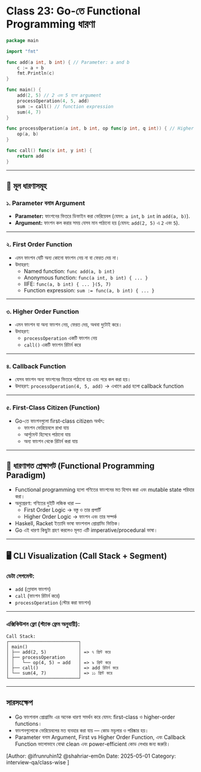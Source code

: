 # Class 23: Go-তে Functional Programming ধারণা

```go
package main

import "fmt"

func add(a int, b int) { // Parameter: a and b
    c := a + b
    fmt.Println(c)
}

func main() {
    add(2, 5) // 2 এবং 5 হলো argument
    processOperation(4, 5, add)
    sum := call() // function expression
    sum(4, 7)
}

func processOperation(a int, b int, op func(p int, q int)) { // Higher order function
    op(a, b)
}

func call() func(x int, y int) {
    return add
}
```

---

## 🧠 মূল ধারণাসমূহ

### ১. Parameter বনাম Argument

- **Parameter:** ফাংশনের ভিতরে ডিফাইন করা ভেরিয়েবল (যেমন: `a int`, `b int` in `add(a, b)`).
- **Argument:** ফাংশন কল করার সময় যেসব মান পাঠানো হয় (যেমন: `add(2, 5)` এ `2` এবং `5`).

---

### ২. First Order Function

- এমন ফাংশন যেটি অন্য কোনো ফাংশন নেয় না বা ফেরত দেয় না।
- উদাহরণ:
    - Named function: `func add(a, b int)`
    - Anonymous function: `func(a int, b int) { ... }`
    - IIFE: `func(a, b int) { ... }(5, 7)`
    - Function expression: `sum := func(a, b int) { ... }`

---

### ৩. Higher Order Function

- এমন ফাংশন যা অন্য ফাংশন নেয়, ফেরত দেয়, অথবা দুটোই করে।
- উদাহরণ:
    - `processOperation` একটি ফাংশন নেয়
    - `call()` একটি ফাংশন রিটার্ন করে

---

### ৪. Callback Function

- যেসব ফাংশন অন্য ফাংশনের ভিতরে পাঠানো হয় এবং পরে কল করা হয়।
- উদাহরণ: `processOperation(4, 5, add)` → এখানে `add` হলো callback function

---

### ৫. First-Class Citizen (Function)

- Go-তে ফাংশনগুলো first-class citizen অর্থাৎ:
    - ফাংশন ভেরিয়েবলে রাখা যায়
    - আর্গুমেন্ট হিসেবে পাঠানো যায়
    - অন্য ফাংশন থেকে রিটার্ন করা যায়

---

## 🧠 ধারণাগত প্রেক্ষাপট (Functional Programming Paradigm)

- Functional programming হলো গণিতের ফাংশনের মত হিসাব করা এবং mutable state পরিহার করা।
- অনুপ্রেরণা: গণিতের দুইটি লজিক ধারা —
    - First Order Logic → বস্তু ও তার প্রপার্টি
    - Higher Order Logic → ফাংশন এবং তার সম্পর্ক
- Haskell, Racket ইত্যাদি ভাষা ফাংশনাল প্রোগ্রামিং ভিত্তিক।
- Go এই ধারণা কিছুটা গ্রহণ করলেও মূলত এটি imperative/procedural ভাষা।

---

## 🖥️ CLI Visualization (Call Stack + Segment)

### ডেটা সেগমেন্ট:

- `add` (গ্লোবাল ফাংশন)
- `call` (ফাংশন রিটার্ন করে)
- `processOperation` (স্টোর করা ফাংশন)

---

### এক্সিকিউশন ফ্লো (স্ট্যাক ফ্রেম অনুযায়ী):

```
Call Stack:
┌──────────────────────────┐
│ main()                   │
│ ├── add(2, 5)            │ => ৭ প্রিন্ট করে
│ ├── processOperation     │
│ │   └── op(4, 5) → add   │ => ৯ প্রিন্ট করে
│ ├── call()               │ => add রিটার্ন করে
│ └── sum(4, 7)            │ => ১১ প্রিন্ট করে
└──────────────────────────┘
```

---

##  সারসংক্ষেপ

-  Go ফাংশনাল প্রোগ্রামিং এর অনেক ধারণা সমর্থন করে যেমন: first-class ও higher-order functions।
-  ফাংশনগুলোকে ভেরিয়েবলের মত ব্যবহার করা যায় — কোড মডুলার ও পরিষ্কার হয়।
-  Parameter বনাম Argument, First vs Higher Order Function, এবং Callback Function ভালোভাবে বোঝা clean এবং power-efficient কোড লেখার জন্য জরুরি।

[Author: @ifrunruhin12 @shahriar-em0n  Date: 2025-05-01 Category: interview-qa/class-wise ]
